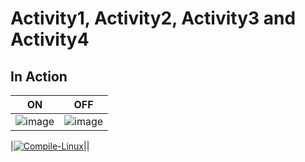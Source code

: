
# Activity1, Activity2, Activity3 and Activity4

## In Action

|ON|OFF|
|:--:|:--:|
| ![image](https://user-images.githubusercontent.com/80737226/116720160-8055f580-a9f9-11eb-88cb-19d14ed1abea.png)  | ![image](https://user-images.githubusercontent.com/80737226/116720293-a085b480-a9f9-11eb-8438-91d6fa645130.png)|
 
|[![Compile-Linux](https://github.com/260003/Embedded-c/actions/workflows/Compile.yml/badge.svg)](https://github.com/260003/Embedded-c/actions/workflows/Compile.yml)||

